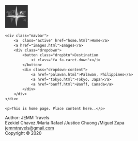 
<html lang="en">
<head>
	<title> Home Page </title>
	<link rel="stylesheet" type="text/css" href="temp.css" />
	<meta name="viewport" content="width=device-width, initial-scale=1">
	<meta charset="utf-8">
</head>

<body>
	<div class="logo">
		<a href="home.html" target="_self" text-align="left">
		<img class="logo" src="images/logo1.png" alt="jemmtravels logo" width = "75" height = "74.5">
		</a>
	</div>
	
	<div class="navbar">
		<a  class="active" href="home.html">Home</a>
		<a href="images.html">Images</a>
		<div class="dropdown">
			<button class="dropbtn">Destination
				<i class="fa fa-caret-down"></i>
			</button>
			<div class="dropdown-content">
				<a href="palawan.html">Palawan, Philippines</a>
				<a href="tokyo.html">Tokyo, Japan</a>
				<a href="banff.html">Banff, Canada</a>
			</div>
		</div>
	</div>

	<p>This is home page. Place content here..</p>

</body>

<footer class="footer" >
  <p>Author: JEMM Travels<br>
	Ezekiel Chavez /Maria Rafael /Justice Chuong /Miguel Zapa<br>
   <a href = "mailto: jemmtravels@gmail.com">jemmtravels@gmail.com</a><br>
  Copyright © 2020
  </p>
</footer>

</html>
